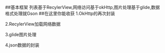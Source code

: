 ##基本框架
列表基于RecylerView,网络访问基于okHttp,图片处理基于glide,数据格式处理就Gson
##在这里你能收获
1.OkHttp的再次封装

2.RecylerView加载网络数据

3.glide图片处理

4.json数据的封装
